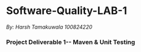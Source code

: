 # Software-Quality-LAB-1

*By: Harsh Tamakuwala 100824220*

### Project Deliverable 1-- Maven &amp; Unit Testing